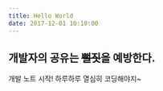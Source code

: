 ```yaml
---
title: Hello World
date: 2017-12-01 10:10:00
---
```


## 개발자의 공유는 ~~뻘짓~~을 예방한다.

개발 노트 시작!
하루하루 열심히 코딩해야지~
